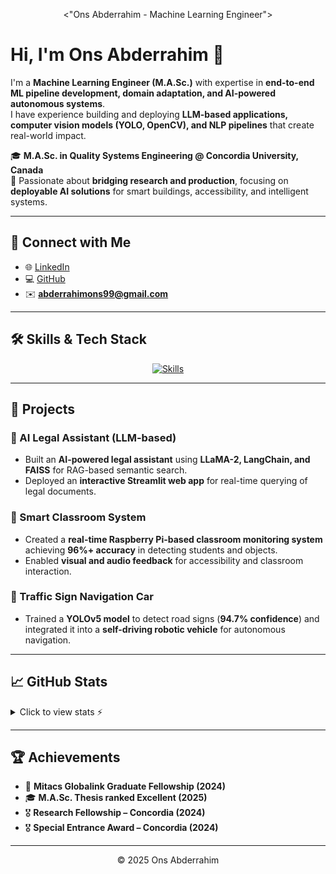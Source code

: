 <div align="center">

<"Ons Abderrahim - Machine Learning Engineer">

</div>

# Hi, I'm Ons Abderrahim 👋  

I'm a **Machine Learning Engineer (M.A.Sc.)** with expertise in **end-to-end ML pipeline development, domain adaptation, and AI-powered autonomous systems**.  
I have experience building and deploying **LLM-based applications, computer vision models (YOLO, OpenCV), and NLP pipelines** that create real-world impact.  

🎓 **M.A.Sc. in Quality Systems Engineering @ Concordia University, Canada**  
📌 Passionate about **bridging research and production**, focusing on **deployable AI solutions** for smart buildings, accessibility, and intelligent systems.  

---

## 🔗 Connect with Me
- 🌐 [LinkedIn](https://www.linkedin.com/in/ons-abderrahim/)  
- 💻 [GitHub](https://github.com/ons-abderrahim)  
- ✉️ **abderrahimons99@gmail.com**

---

## 🛠️ Skills & Tech Stack
<div align="center">

[![Skills](https://skillicons.dev/icons?i=python,pytorch,tensorflow,opencv,docker,git,azure,streamlit,flask,sql,arduino,raspberrypi)](https://skillicons.dev)

</div>

---

## 🚀 Projects
### 🔹 AI Legal Assistant (LLM-based)
- Built an **AI-powered legal assistant** using **LLaMA-2, LangChain, and FAISS** for RAG-based semantic search.  
- Deployed an **interactive Streamlit web app** for real-time querying of legal documents.

### 🔹 Smart Classroom System
- Created a **real-time Raspberry Pi-based classroom monitoring system** achieving **96%+ accuracy** in detecting students and objects.  
- Enabled **visual and audio feedback** for accessibility and classroom interaction.

### 🔹 Traffic Sign Navigation Car
- Trained a **YOLOv5 model** to detect road signs (**94.7% confidence**) and integrated it into a **self-driving robotic vehicle** for autonomous navigation.

---

## 📈 GitHub Stats
<details>
  <summary>Click to view stats ⚡</summary>
  <div align="center">
    <img height="174px" src="https://github-readme-stats.vercel.app/api?username=ons-abderrahim&theme=tokyonight&show_icons=true&hide_border=true&count_private=true" />
    <img height="174px" src="https://github-readme-stats.vercel.app/api/top-langs?username=ons-abderrahim&theme=tokyonight&layout=compact&hide_border=true" />
  </div>
</details>

---

## 🏆 Achievements
- 🏅 **Mitacs Globalink Graduate Fellowship (2024)**  
- 🎓 **M.A.Sc. Thesis ranked Excellent (2025)**  
- 🎖️ **Research Fellowship – Concordia (2024)**  
- 🎖️ **Special Entrance Award – Concordia (2024)**  

---

<div align="center">

<footer>

© 2025 Ons Abderrahim  

</footer>

</div>
